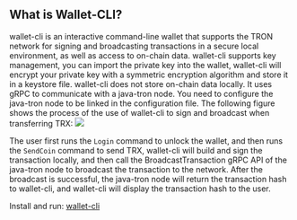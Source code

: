 
## What is Wallet-CLI?
wallet-cli is an interactive command-line wallet that supports the TRON network for signing and broadcasting transactions in a secure local environment, as well as access to on-chain data. wallet-cli supports key management, you can import the private key into the wallet, wallet-cli will encrypt your private key with a symmetric encryption algorithm and store it in a keystore file. wallet-cli does not store on-chain data locally. It uses gRPC to communicate with a java-tron node. You need to configure the java-tron node to be linked in the configuration file. The following figure shows the process of the use of wallet-cli to sign and broadcast when transferring TRX:
![](https://i.imgur.com/NRKmZmE.png)

The user first runs the `Login` command to unlock the wallet, and then runs the `SendCoin` command to send TRX, wallet-cli will build and sign the transaction locally, and then call the BroadcastTransaction gRPC API of the java-tron node to broadcast the transaction to the network. After the broadcast is successful, the java-tron node will return the transaction hash to wallet-cli, and wallet-cli will display the transaction hash to the user.

Install and run: [wallet-cli](https://github.com/tronprotocol/wallet-cli)

